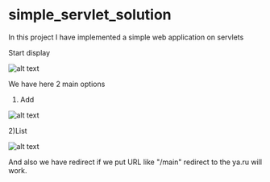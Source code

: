 # simple_servlet_solution
In this project I have implemented a simple web application on servlets



Start display

![alt text](https://github.com/firsovroman/simple_servlet_solution/raw/master/pictures/1.png)

We have here 2 main options


1) Add

![alt text](https://github.com/firsovroman/simple_servlet_solution/raw/master/pictures/2.png)

2)List

![alt text](https://github.com/firsovroman/simple_servlet_solution/raw/master/pictures/3.png)


And also we have redirect if we put URL like "/main" redirect to the ya.ru will work.
